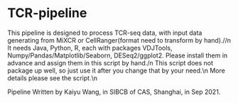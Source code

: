 # TCR-pipeline
This pipeline is designed to process TCR-seq data, with input data generating from MiXCR or CellRanger(format need to transform by hand).//n
It needs Java, Python, R, each with packages VDJTools, Numpy/Pandas/Matplotlib/Seaborn, DESeq2/ggplot2. Please install them in advance and assign them in this script by hand./n
This script does not package up well, so just use it after you change that by your need.\n
More details please see the script.\n

Pipeline Written by Kaiyu Wang, in SIBCB of CAS, Shanghai, in Sep 2021.
